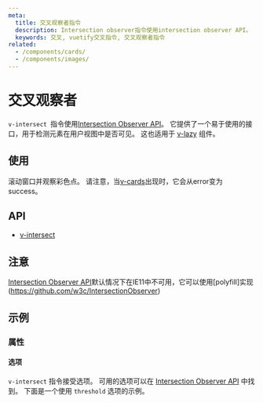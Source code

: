 ```yaml
---
meta:
  title: 交叉观察者指令
  description: Intersection observer指令使用intersection observer API。 它允许您确定元素何时在屏幕上可见。
  keywords: 交叉, vuetify交叉指令, 交叉观察者指令
related:
  - /components/cards/
  - /components/images/
---
```


# 交叉观察者

`v-intersect `指令使用<a href=“https://developer.mozilla.org/en-US/docs/Web/API/Intersection_Observer_API“>Intersection Observer API</a>。 它提供了一个易于使用的接口，用于检测元素在用户视图中是否可见。 这也适用于 [v-lazy](/components/lazy) 组件。

<entry-ad />

## 使用

滚动窗口并观察彩色点。 请注意，当<a href=“/components/cards”>v-cards</a>出现时，它会从error变为success。

<example file="v-intersect/usage" />

## API

- [v-intersect](/api/v-intersect)

<inline-api page="directives/intersect" />

## 注意

<alert type="info">

  [Intersection Observer API](https://developer.mozilla.org/en-US/docs/Web/API/Intersection_Observer_API)默认情况下在IE11中不可用，它可以使用[polyfill]实现(https://github.com/w3c/IntersectionObserver)

</alert>

## 示例

### 属性

#### 选项

`v-intersect` 指令接受选项。 可用的选项可以在 [Intersection Observer API](https://developer.mozilla.org/en-US/docs/Web/API/Intersection_Observer_API) 中找到。 下面是一个使用 ` threshold ` 选项的示例。

<example file="v-intersect/prop-options" />

<backmatter />

